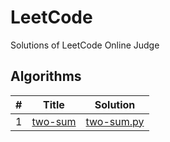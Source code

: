 # LeetCode
Solutions of LeetCode Online Judge

## Algorithms

| #        | Title           | Solution  |
-----------|-----------------|-----------|
1 | [two-sum](https://leetcode.com/problems/two-sum/description/)  | [two-sum.py](https://github.com/pandaomeng/LeetCode/blob/develop/Python/twoSum.py)



